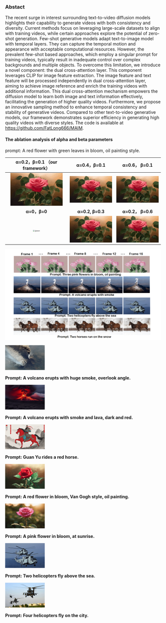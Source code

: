 ### Abstact

The recent surge in interest surrounding text-to-video diffusion models highlights their capability to generate videos with both consistency and diversity. Current methods focus on leveraging large-scale datasets to align with training videos, while certain approaches explore the potential of zero-shot generation. Few-shot generative models adapt text-to-image model with temporal layers. They can capture the temporal motion and appearance with acceptable computational resources. However, the prevalent few-shot based approaches, which employ a singular prompt for training videos, typically result in inadequate control over complex backgrounds and multiple objects. To overcome this limitation, we introduce a novel component: the dual cross-attention layer. This component leverages CLIP for image feature extraction. The image feature and text feature will be processed independently in dual cross-attention layer, aiming to achieve image reference and enrich the training videos with additional information. This dual cross-attention mechanism empowers the diffusion model to learn both image and text information effectively, facilitating the generation of higher quality videos. Furthermore, we propose an innovative sampling method to enhance temporal consistency and stability of generative videos. Compared to other text-to-video generative models, our framework demonstrates superior efficiency in generating high quality videos with diverse styles. The code is available at https://github.com/FatLong666/MAIM.



#### The ablation analysis of alpha and beta parameters

prompt: A red flower with green leaves in bloom, oil painting style.

|                α=0.2，β=0.1 （our framework）                |                         α=0.4，β=0.1                         |                        α=0.6， β=0.1                         |
| :----------------------------------------------------------: | :----------------------------------------------------------: | :----------------------------------------------------------: |
| <img src="./assets/3-ori.gif" alt="3-ori" style="zoom: 33%;" /> | <img src="./assets/aerfa=0.4.gif" alt="aerfa=0.4" style="zoom:33%;" /> | <img src="./assets/aerfa=0.6.gif" alt="aerfa=0.6" style="zoom:33%;" /> |
|                         **α=0，β=0**                         |                       **α=0.2, β=0.3**                       |                      **α=0.2， β=0.6**                       |
| <img src="./assets/无latent.gif" alt="无latent" style="zoom:33%;" /> | <img src="./assets/beita=0.3.gif" alt="beita=0.3" style="zoom:33%;" /> | <img src="./assets/beita=0.6.gif" alt="beita=0.6" style="zoom:33%;" /> |







![fig1](./assets/fig1.png)

<img src="./assets/volcano_7.gif" alt="volcano_7" style="zoom:25%;" />

**Prompt: A volcano erupts with huge smoke, overlook angle.**

<img src="./assets/volcano_13-1710816112876-10.gif" alt="volcano_13" style="zoom:25%;" />

**Prompt: A volcano erupts with smoke and lava, dark and red.**

<img src="./assets/Guan_Yu_rides_a_red_horse_ours.gif" alt="Guan_Yu_rides_a_red_horse_ours" style="zoom:25%;" />

**Prompt: Guan Yu rides a red horse.**

<img src="./assets/flower_12.gif" alt="flower_12" style="zoom:25%;" />

**Prompt: A red flower in bloom, Van Gogh style, oil painting.**

<img src="./assets/flower_5.gif" alt="flower_5" style="zoom:25%;" />

**Prompt: A pink flower in bloom, at sunrise.**

<img src="./assets/helicopter_12.gif" alt="helicopter_12" style="zoom:25%;" />

**Prompt: Two helicopters fly above the sea.**

<img src="./assets/helicopter_17.gif" alt="helicopter_17" style="zoom:25%;" />

**Prompt: Four helicopters fly on the city.**